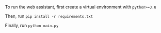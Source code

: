 To run the web assistant, first create a virtual environment with `python>=3.8`

Then, run `pip install -r requirements.txt`

Finally, run `python main.py`